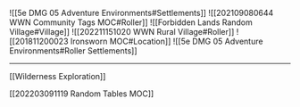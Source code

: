 ![[5e DMG 05 Adventure Environments#Settlements]]
![[202109080644 WWN Community Tags MOC#Roller]]
![[Forbidden Lands Random Village#Village]]
![[202211151020 WWN Rural Village#Roller]]
![[201811200023 Ironsworn MOC#Location]]
![[5e DMG 05 Adventure Environments#Roller Settlements]]

---
[[Wilderness Exploration]]

[[202203091119 Random Tables MOC]]